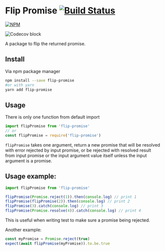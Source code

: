 # Flip Promise [![Build Status](https://travis-ci.org/tranvansang/flip-promise.svg?branch=master)](https://travis-ci.org/tranvansang/flip-promise)
[![NPM](https://nodei.co/npm/flip-promise.png)](https://nodei.co/npm/flip-promise/)

![Codecov block](https://codecov.io/gh/tranvansang/flip-promise/branch/master/graphs/tree.svg)

A package to flip the returned promise.

## Install

Via npm package manager

```bash
npm install --save flip-promise
#or with yarn
yarn add flip-promise
```

## Usage
There is only one function from default import

```javascript
import flipPromise from 'flip-promise'
// or
const flipPromise = require('flip-promise')
```

`flipPromise` takes one argument, return a new promise that will be resolved with error rejected by input promise, or be rejected with resolved result from input promise or the input argument value itself unless the input argument is a promise.

## Usage example:


```javascript
import flipPromise from 'flip-promise'

flipPromise(Promise.reject(1)).then(console.log) // print 1
flipPromise(flipPromise(2)).then(console.log) // print 2
flipPromise(3).catch(console.log) // print 3
flipPromise(Promise.resolve(4)).catch(console.log) // print 4
```

This is useful when writing test to make sure a promise being rejected.

Another example:

```javascript
const myPromise = Promise.reject(true)
expect(await flipPromise(myPromise)).to.be.true
```

